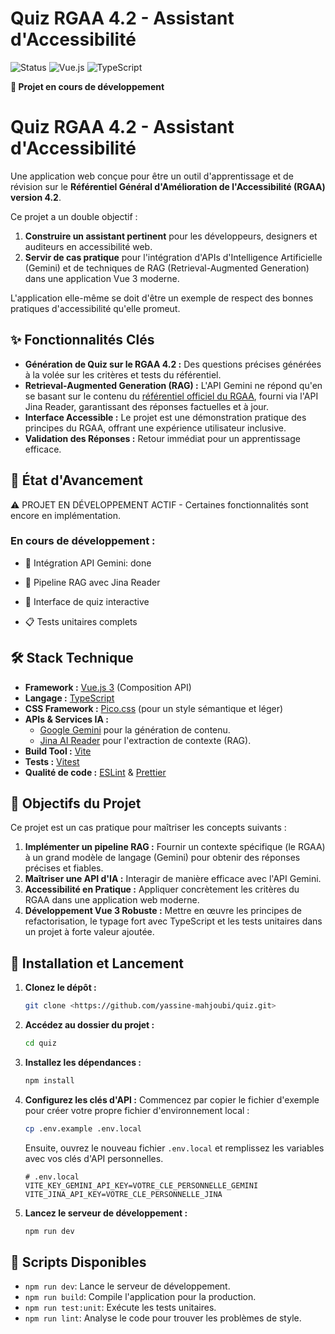 # Quiz RGAA 4.2 - Assistant d'Accessibilité

![Status](https://img.shields.io/badge/Status-En%20Développement-yellow)
![Vue.js](https://img.shields.io/badge/Vue.js-3.x-green)
![TypeScript](https://img.shields.io/badge/TypeScript-4.x-blue)

**🚧 Projet en cours de développement**

# Quiz RGAA 4.2 - Assistant d'Accessibilité

Une application web conçue pour être un outil d'apprentissage et de révision sur le **Référentiel Général d'Amélioration de l'Accessibilité (RGAA) version 4.2**.

Ce projet a un double objectif :

1.  **Construire un assistant pertinent** pour les développeurs, designers et auditeurs en accessibilité web.
2.  **Servir de cas pratique** pour l'intégration d'APIs d'Intelligence Artificielle (Gemini) et de techniques de RAG (Retrieval-Augmented Generation) dans une application Vue 3 moderne.

L'application elle-même se doit d'être un exemple de respect des bonnes pratiques d'accessibilité qu'elle promeut.

## ✨ Fonctionnalités Clés

- **Génération de Quiz sur le RGAA 4.2 :** Des questions précises générées à la volée sur les critères et tests du référentiel.
- **Retrieval-Augmented Generation (RAG) :** L'API Gemini ne répond qu'en se basant sur le contenu du [référentiel officiel du RGAA](https://accessibilite.numerique.gouv.fr/), fourni via l'API Jina Reader, garantissant des réponses factuelles et à jour.
- **Interface Accessible :** Le projet est une démonstration pratique des principes du RGAA, offrant une expérience utilisateur inclusive.
- **Validation des Réponses :** Retour immédiat pour un apprentissage efficace.

## 🚧 État d'Avancement

⚠️ PROJET EN DÉVELOPPEMENT ACTIF - Certaines fonctionnalités sont encore en implémentation.

### En cours de développement :

- 🔄 Intégration API Gemini: done

- 🔄 Pipeline RAG avec Jina Reader

- 🔄 Interface de quiz interactive

- 📋 Tests unitaires complets

## 🛠️ Stack Technique

- **Framework :** [Vue.js 3](https://vuejs.org/) (Composition API)
- **Langage :** [TypeScript](https://www.typescriptlang.org/)
- **CSS Framework :** [Pico.css](https://picocss.com/) (pour un style sémantique et léger)
- **APIs & Services IA :**
  - [Google Gemini](https://ai.google.dev/) pour la génération de contenu.
  - [Jina AI Reader](https://jina.ai/reader/) pour l'extraction de contexte (RAG).
- **Build Tool :** [Vite](https://vitejs.dev/)
- **Tests :** [Vitest](https://vitest.dev/)
- **Qualité de code :** [ESLint](https://eslint.org/) & [Prettier](https://prettier.io/)

## 🎯 Objectifs du Projet

Ce projet est un cas pratique pour maîtriser les concepts suivants :

1.  **Implémenter un pipeline RAG :** Fournir un contexte spécifique (le RGAA) à un grand modèle de langage (Gemini) pour obtenir des réponses précises et fiables.
2.  **Maîtriser une API d'IA :** Interagir de manière efficace avec l'API Gemini.
3.  **Accessibilité en Pratique :** Appliquer concrètement les critères du RGAA dans une application web moderne.
4.  **Développement Vue 3 Robuste :** Mettre en œuvre les principes de refactorisation, le typage fort avec TypeScript et les tests unitaires dans un projet à forte valeur ajoutée.

## 🚀 Installation et Lancement

1.  **Clonez le dépôt :**
    ```bash
    git clone <https://github.com/yassine-mahjoubi/quiz.git>
    ```
2.  **Accédez au dossier du projet :**
    ```bash
    cd quiz
    ```
3.  **Installez les dépendances :**
    ```bash
    npm install
    ```
4.  **Configurez les clés d'API :**
    Commencez par copier le fichier d'exemple pour créer votre propre fichier d'environnement local :

    ```bash
    cp .env.example .env.local
    ```

    Ensuite, ouvrez le nouveau fichier `.env.local` et remplissez les variables avec vos clés d'API personnelles.

    ```env
    # .env.local
    VITE_KEY_GEMINI_API_KEY=VOTRE_CLE_PERSONNELLE_GEMINI
    VITE_JINA_API_KEY=VOTRE_CLE_PERSONNELLE_JINA
    ```

5.  **Lancez le serveur de développement :**
    ```bash
    npm run dev
    ```

## 📜 Scripts Disponibles

- `npm run dev`: Lance le serveur de développement.
- `npm run build`: Compile l'application pour la production.
- `npm run test:unit`: Exécute les tests unitaires.
- `npm run lint`: Analyse le code pour trouver les problèmes de style.
